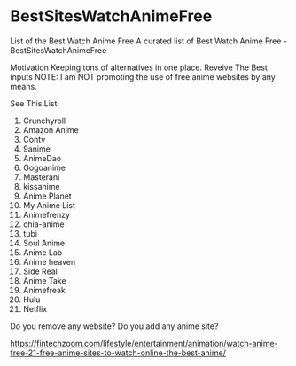# BestSitesWatchAnimeFree
List of the Best Watch Anime Free
A curated list of Best Watch Anime Free - BestSitesWatchAnimeFree


Motivation
Keeping tons of alternatives in one place.
Reveive The Best inputs
NOTE:
I am NOT promoting the use of free anime websites by any means.

See This List: 

1) Crunchyroll
2) Amazon Anime
3) Contv
4) 9anime
5) AnimeDao
6) Gogoanime
7) Masterani
8) kissanime
9) Anime Planet
10) My Anime List
11) Animefrenzy
12) chia-anime
13) tubi
14) Soul Anime
15) Anime Lab
16) Anime heaven
17) Side Real
18) Anime Take
19) Animefreak
20) Hulu
21) Netflix

Do you remove any website?
Do you add any anime site?

https://fintechzoom.com/lifestyle/entertainment/animation/watch-anime-free-21-free-anime-sites-to-watch-online-the-best-anime/
